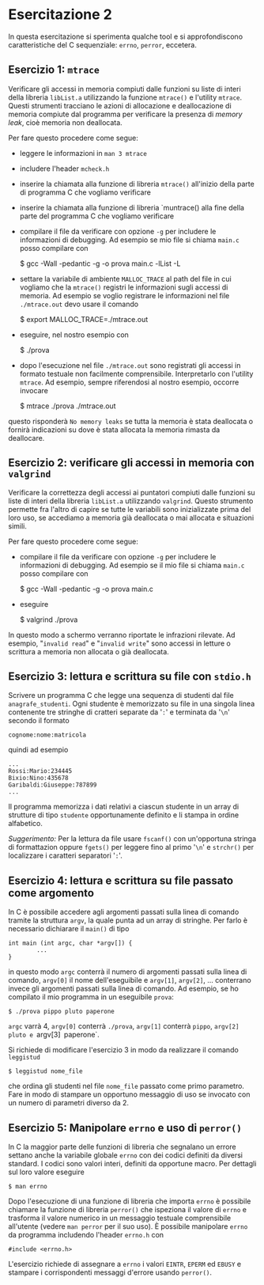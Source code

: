 # Esercitazione 2 #

In questa esercitazione si sperimenta qualche tool e si approfondiscono
caratteristiche del C sequenziale: `errno`, `perror`, eccetera.

## Esercizio 1: `mtrace` ##

Verificare gli accessi in memoria compiuti dalle funzioni su liste di interi
della libreria `libList.a` utilizzando la funzione `mtrace()` e l'utility
`mtrace`. Questi strumenti tracciano le azioni di allocazione e deallocazione
di memoria compiute dal programma per verificare la presenza di _memory leak_,
cioè memoria non deallocata.

Per fare questo procedere come segue:

* leggere le informazioni in `man 3 mtrace`
* includere l'header `mcheck.h`
* inserire la chiamata alla funzione di libreria `mtrace()` all'inizio della parte di programma C che vogliamo verificare
* inserire la chiamata alla funzione di libreria `muntrace() alla fine della parte del programma C che vogliamo verificare
* compilare il file da verificare con opzione `-g` per includere le informazioni di debugging. Ad esempio se mio file si chiama `main.c` posso compilare con

    $ gcc -Wall -pedantic -g -o prova main.c -lList -L

* settare la variabile di ambiente `MALLOC_TRACE` al path del file in cui vogliamo che la `mtrace()` registri le informazioni sugli accessi di memoria. Ad esempio se voglio registrare le informazioni nel file `./mtrace.out` devo usare il comando

    $ export MALLOC_TRACE=./mtrace.out

* eseguire, nel nostro esempio con

    $ ./prova

* dopo l'esecuzione nel file `./mtrace.out` sono registrati gli accessi in formato testuale non facilmente comprensibile. Interpretarlo con l'utility `mtrace`. Ad esempio, sempre riferendosi al nostro esempio, occorre invocare

    $ mtrace ./prova ./mtrace.out

questo risponderà `No memory leaks` se tutta la memoria è stata deallocata o
fornirà indicazioni su dove è stata allocata la memoria rimasta da deallocare.

## Esercizio 2: verificare gli accessi in memoria con `valgrind` ##

Verificare la correttezza degli accessi ai puntatori compiuti dalle funzioni su
liste di interi della libreria `libList.a` utilizzando `valgrind`. Questo
strumento permette fra l'altro di capire se tutte le variabili sono
inizializzate prima del loro uso, se accediamo a memoria già deallocata o mai
allocata e situazioni simili.

Per fare questo procedere come segue:

* compilare il file da verificare con opzione `-g` per includere le informazioni di debugging. Ad esempio se il mio file si chiama `main.c` posso compilare con

    $ gcc -Wall -pedantic -g -o prova main.c

* eseguire

    $ valgrind ./prova

In questo modo a schermo verranno riportate le infrazioni rilevate. Ad esempio,
"`invalid read`" e "`invalid write`" sono accessi in letture o scrittura a
memoria non allocata o già deallocata.

## Esercizio 3: lettura e scrittura su file con `stdio.h` ##

Scrivere un programma C che legge una sequenza di studenti dal file
`anagrafe_studenti`. Ogni studente è memorizzato su file in una singola linea
contenente tre stringhe di cratteri separate da '`:`' e terminata da '`\n`'
secondo il formato

    cognome:nome:matricola

quindi ad esempio

    ...
    Rossi:Mario:234445
    Bixio:Nino:435678
    Garibaldi:Giuseppe:787899
    ...

Il programma memorizza i dati relativi a ciascun studente in un array di
strutture di tipo `studente` opportunamente definito e li stampa in ordine
alfabetico.

_Suggerimento:_ Per la lettura da file usare `fscanf()` con un'opportuna
stringa di formattazion oppure `fgets()` per leggere fino al primo '`\n`' e
`strchr()` per localizzare i caratteri separatori '`:`'.

## Esercizio 4: lettura e scrittura su file passato come argomento ##

In C è possibile accedere agli argomenti passati sulla linea di comando tramite
la struttura `argv`, la quale punta ad un array di stringhe. Per farlo è
necessario dichiarare il `main()` di tipo

    int main (int argc, char *argv[]) {
            ...
    }

in questo modo `argc` conterrà il numero di argomenti passati sulla linea di
comando, `argv[0]` il nome dell'eseguibile e `argv[1]`, `argv[2]`, ...
conterrano invece gli argomenti passati sulla linea di comando. Ad esempio, se
ho compilato il mio programma in un eseguibile `prova`:

    $ ./prova pippo pluto paperone

`argc` varrà 4, `argv[0]` conterrà `./prova`, `argv[1]` conterrà `pippo`,
`argv[2]` `pluto e `argv[3]` `paperone`.

Si richiede di modificare l'esercizio 3 in modo da realizzare il comando
`leggistud`

    $ leggistud nome_file

che ordina gli studenti nel file `nome_file` passato come primo parametro. Fare
in modo di stampare un opportuno messaggio di uso se invocato con un numero di
parametri diverso da 2.

## Esercizio 5: Manipolare `errno` e uso di `perror()` ##

In C la maggior parte delle funzioni di libreria che segnalano un errore
settano anche la variabile globale `errno` con dei codici definiti da diversi
standard. I codici sono valori interi, definiti da opportune macro. Per
dettagli sul loro valore eseguire

    $ man errno

Dopo l'esecuzione di una funzione di libreria che importa `errno` è possibile
chiamare la funzione di libreria `perror()` che ispeziona il valore di `errno`
e trasforma il valore numerico in un messaggio testuale comprensibile
all'utente (vedere `man perror` per il suo uso). È possibile manipolare `errno`
da programma includendo l'header `errno.h` con

    #include <errno.h>

L'esercizio richiede di assegnare a `errno` i valori `EINTR`, `EPERM` ed
`EBUSY` e stampare i corrispondenti messaggi d'errore usando `perror()`.
